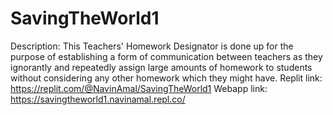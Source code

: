 # SavingTheWorld1
Description: This Teachers' Homework Designator is done up for the purpose of establishing a form of communication between teachers as they ignorantly and repeatedly assign large amounts of homework to students without considering any other homework which they might have.
Replit link: https://replit.com/@NavinAmal/SavingTheWorld1
Webapp link: https://savingtheworld1.navinamal.repl.co/
